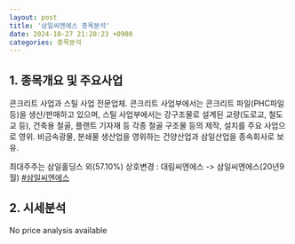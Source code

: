 ```yaml
---
layout: post
title: '삼일씨엔에스 종목분석'
date: 2024-10-27 21:20:23 +0900
categories: 종목분석
---
```


## 1. 종목개요 및 주요사업

콘크리트 사업과 스틸 사업 전문업체. 콘크리트 사업부에서는 콘크리트 파일(PHC파일 등)을 생산/판매하고 있으며, 스틸 사업부에서는 강구조물로 설계된 교량(도로교, 철도교 등), 건축용 철골, 플랜트 기자재 등 각종 철골 구조물 등의 제작, 설치를 주요 사업으로 영위. 비금속광물, 분쇄물 생산업을 영위하는 건양산업과 삼일산업을 종속회사로 보유.

최대주주는 삼일홀딩스 외(57.10%) 상호변경 : 대림씨엔에스 -> 삼일씨엔에스(20년9월)
[#삼일씨엔에스](#)

## 2. 시세분석

No price analysis available
